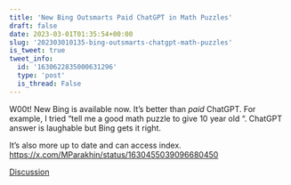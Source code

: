 ```yaml
---
title: 'New Bing Outsmarts Paid ChatGPT in Math Puzzles'
draft: false
date: 2023-03-01T01:35:54+00:00
slug: '202303010135-bing-outsmarts-chatgpt-math-puzzles'
is_tweet: true
tweet_info:
  id: '1630622835000631296'
  type: 'post'
  is_thread: False
---
```




W00t! New Bing is available now. It’s better than *paid* ChatGPT. For example, I tried “tell me a good math puzzle to give 10 year old “. ChatGPT answer is laughable but Bing gets it right.

It’s also more up to date and can access index. <https://x.com/MParakhin/status/1630455039096680450>

[Discussion](https://x.com/sytelus/status/1630622835000631296)
